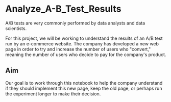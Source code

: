 # Analyze_A-B_Test_Results
A/B tests are very commonly performed by data analysts and data scientists.

For this project, we will be working to understand the results of an A/B test run by an e-commerce website. The company has developed a new web page in order to try and increase the number of users who "convert," meaning the number of users who decide to pay for the company's product. 

## Aim
Our goal is to work through this notebook to help the company understand if they should implement this new page, keep the old page, or perhaps run the experiment longer to make their decision.  
